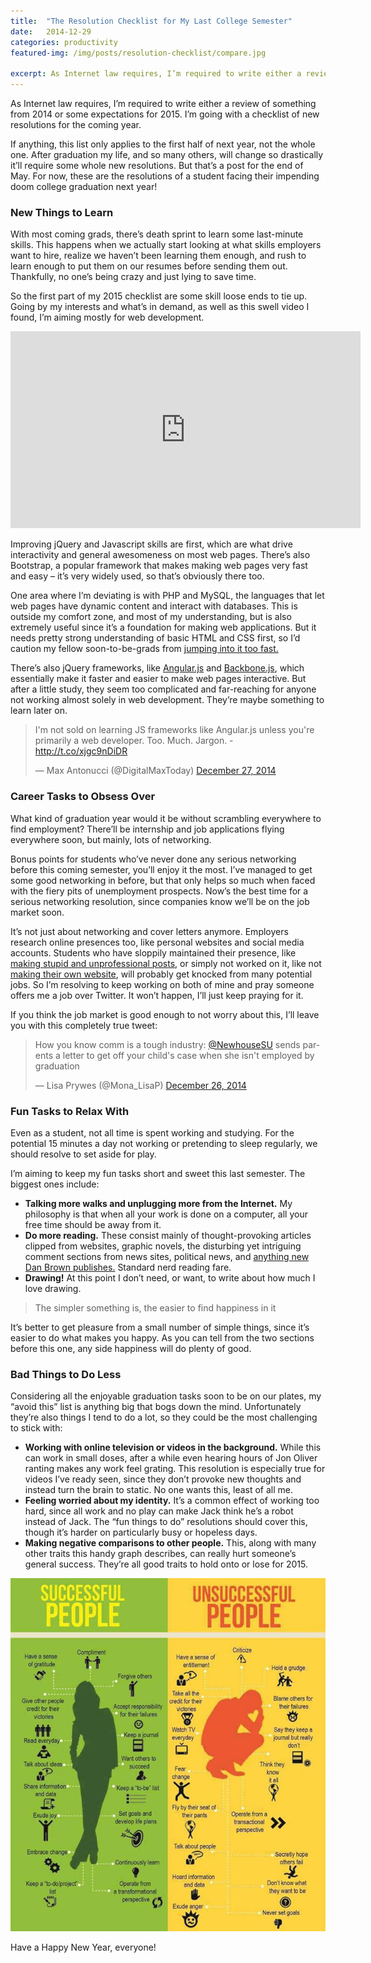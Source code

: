 ```yaml
---
title:  "The Resolution Checklist for My Last College Semester"
date:   2014-12-29
categories: productivity
featured-img: /img/posts/resolution-checklist/compare.jpg

excerpt: As Internet law requires, I’m required to write either a review of something from 2014 or some expectations for 2015.
---
```


As Internet law requires, I’m required to write either a review of something from 2014 or some expectations for 2015. I’m going with a checklist of new resolutions for the coming year.

If anything, this list only applies to the first half of next year, not the whole one. After graduation my life, and so many others, will change so drastically it’ll require some whole new resolutions. But that’s a post for the end of May. For now, these are the resolutions of a student facing their impending doom college graduation next year!

### New Things to Learn
With most coming grads, there’s death sprint to learn some last-minute skills. This happens when we actually start looking at what skills employers want to hire, realize we haven’t been learning them enough, and rush to learn enough to put them on our resumes before sending them out. Thankfully, no one’s being crazy and just lying to save time.

So the first part of my 2015 checklist are some skill loose ends to tie up. Going by my interests and what’s in demand, as well as this swell video I found, I’m aiming mostly for web development.

<div class="max-iframe-wrapper">
  <iframe width="560" height="315" src="https://www.youtube.com/embed/zXqs6X0lzKI" title="Must-know tech for web developers" frameborder="0" allowfullscreen></iframe>
</div>

Improving jQuery and Javascript skills are first, which are what drive interactivity and general awesomeness on most web pages. There’s also Bootstrap, a popular framework that makes making web pages very fast and easy – it’s very widely used, so that’s obviously there too.

One area where I’m deviating is with PHP and MySQL, the languages that let web pages have dynamic content and interact with databases. This is outside my comfort zone, and most of my understanding, but is also extremely useful since it’s a foundation for making web applications. But it needs pretty strong understanding of basic HTML and CSS first, so I’d caution my fellow soon-to-be-grads from [jumping into it too fast.](http://www.headfirstlabs.com/books/hfphp/)

There’s also jQuery frameworks, like [Angular.js](https://angularjs.org/) and [Backbone.js](http://backbonejs.org/), which essentially make it faster and easier to make web pages interactive. But after a little study, they seem too complicated and far-reaching for anyone not working almost solely in web development. They’re maybe something to learn later on.

<blockquote class="twitter-tweet" lang="en">I'm not sold on learning JS frameworks like Angular.js unless you're primarily a web developer. Too. Much. Jargon. - <a href="http://t.co/xjgc9nDiDR">http://t.co/xjgc9nDiDR</a>

— Max Antonucci (@DigitalMaxToday) <a href="https://twitter.com/DigitalMaxToday/status/548976715306139649">December 27, 2014</a></blockquote>
<script src="//platform.twitter.com/widgets.js" async="" charset="utf-8"></script>

### Career Tasks to Obsess Over
What kind of graduation year would it be without scrambling everywhere to find employment? There’ll be internship and job applications flying everywhere soon, but mainly, lots of networking.

Bonus points for students who’ve never done any serious networking before this coming semester, you’ll enjoy it the most. I’ve managed to get some good networking in before, but that only helps so much when faced with the fiery pits of unemployment prospects. Now’s the best time for a serious networking resolution, since companies know we’ll be on the job market soon.

It’s not just about networking and cover letters anymore. Employers research online presences too, like personal websites and social media accounts. Students who have sloppily maintained their presence, like [making stupid and unprofessional posts](http://mashable.com/2011/06/16/weinergate-social-media-job-loss/#_), or simply not worked on it, like not [making their own website](http://www.huffingtonpost.com/larry-atkins/go-web-young-dude-college_b_706831.html), will probably get knocked from many potential jobs. So I’m resolving to keep working on both of mine and pray someone offers me a job over Twitter. It won’t happen, I’ll just keep praying for it.

If you think the job market is good enough to not worry about this, I’ll leave you with this completely true tweet:

<blockquote class="twitter-tweet" lang="en">How you know comm is a tough industry: <a href="https://twitter.com/NewhouseSU">@NewhouseSU</a> sends parents a letter to get off your child's case when she isn't employed by graduation

— Lisa Prywes (@Mona_LisaP) <a href="https://twitter.com/Mona_LisaP/status/548521993189212161">December 26, 2014</a></blockquote>

### Fun Tasks to Relax With
Even as a student, not all time is spent working and studying. For the potential 15 minutes a day not working or pretending to sleep regularly, we should resolve to set aside for play.

I’m aiming to keep my fun tasks short and sweet this last semester. The biggest ones include:

* **Talking more walks and unplugging more from the Internet.** My philosophy is that when all your work is done on a computer, all your free time should be away from it.
* **Do more reading.** These consist mainly of thought-provoking articles clipped from websites, graphic novels, the disturbing yet intriguing comment sections from news sites, political news, and [anything new Dan Brown publishes.](http://www.danbrown.com/#news-section) Standard nerd reading fare.
* **Drawing!** At this point I don’t need, or want, to write about how much I love drawing.


> The simpler something is, the easier to find happiness in it

It’s better to get pleasure from a small number of simple things, since it’s easier to do what makes you happy. As you can tell from the two sections before this one, any side happiness will do plenty of good.

### Bad Things to Do Less
Considering all the enjoyable graduation tasks soon to be on our plates, my “avoid this” list is anything big that bogs down the mind. Unfortunately they’re also things I tend to do a lot, so they could be the most challenging to stick with:

* **Working with online television or videos in the background.** While this can work in small doses, after a while even hearing hours of Jon Oliver ranting makes any work feel grating. This resolution is especially true for videos I’ve ready seen, since they don’t provoke new thoughts and instead turn the brain to static. No one wants this, least of all me.
* **Feeling worried about my identity.** It’s a common effect of working too hard, since all work and no play can make Jack think he’s a robot instead of Jack. The “fun things to do” resolutions should cover this, though it’s harder on particularly busy or hopeless days.
* **Making negative comparisons to other people.** This, along with many other traits this handy graph describes, can really hurt someone’s general success. They’re all good traits to hold onto or lose for 2015.

![The traits of successful and unsuccessful people](/img/posts/resolution-checklist/compare.jpg)

Have a Happy New Year, everyone!